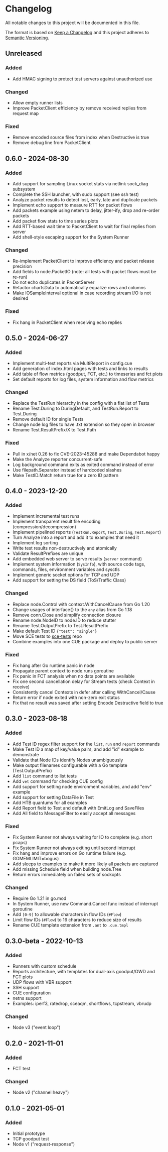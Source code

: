 # Changelog

All notable changes to this project will be documented in this file.

The format is based on [Keep a Changelog](http://keepachangelog.com/en/1.0.0/)
and this project adheres to
[Semantic Versioning](http://semver.org/spec/v2.0.0.html).

## Unreleased

### Added

- Add HMAC signing to protect test servers against unauthorized use

### Changed

- Allow empty runner lists
- Improve PacketClient efficiency by remove received replies from request map

### Fixed

- Remove encoded source files from index when Destructive is true
- Remove debug line from PacketClient

## 0.6.0 - 2024-08-30

### Added

- Add support for sampling Linux socket stats via netlink sock_diag subsystem
- Complete the SSH launcher, with sudo support (see ssh test)
- Analyze packet results to detect lost, early, late and duplicate packets
- Implement echo support to measure RTT for packet flows
- Add packets example using netem to delay, jitter-ify, drop and re-order packets
- Add packet flow stats to time series plots
- Add RTT-based wait time to PacketClient to wait for final replies from server
- Add shell-style escaping support for the System Runner

### Changed

- Re-implement PacketClient to improve efficiency and packet release precision
- Add fields to node.PacketIO (note: all tests with packet flows must be re-run)
- Do not echo duplicates in PacketServer
- Refactor chartsData to automatically equalize rows and columns
- Make IOSampleInterval optional in case recording stream I/O is not desired

### Fixed

- Fix hang in PacketClient when receiving echo replies

## 0.5.0 - 2024-06-27

### Added

- Implement multi-test reports via MultiReport in config.cue
- Add generation of index.html pages with tests and links to results
- Add table of flow metrics (goodput, FCT, etc.) to timeseries and fct plots
- Set default reports for log files, system information and flow metrics

### Changed

- Replace the TestRun hierarchy in the config with a flat list of Tests
- Rename Test.During to DuringDefault, and TestRun.Report to Test.During
- Remove default ID for single Tests
- Change node log files to have .txt extension so they open in browser
- Rename Test.ResultPrefix/X to Test.Path

### Fixed

- Pull in x/net 0.26 to fix CVE-2023-45288 and make Dependabot happy
- Make the Analyze reporter concurrent-safe
- Log background command exits as exited command instead of error
- Use filepath.Separator instead of hardcoded slashes
- Make TestID.Match return true for a zero ID pattern

## 0.4.0 - 2023-12-20

### Added

- Implement incremental test runs
- Implement transparent result file encoding (compression/decompression)
- Implement pipelined reports (`TestRun.Report`, `Test.During`, `Test.Report`)
- Turn Analyze into a report and add it to examples that need it
- Implement log sorting
- Write test results non-destructively and atomically
- Validate ResultPrefixes are unique
- Add embedded web server to serve results (`server` command)
- Implement system information (`SysInfo`), with source code tags, commands,
  files, environment variables and sysctls
- Implement generic socket options for TCP and UDP
- Add support for setting the DS field (ToS/Traffic Class)

### Changed

- Replace node.Control with context.WithCancelCause from Go 1.20
- Change usages of interface{} to the `any` alias from Go 1.18
- Remove conn.Close and simplify connection closure
- Rename node.NodeID to node.ID to reduce stutter
- Rename Test.OutputPrefix to Test.ResultPrefix
- Make default Test ID `{"test": "single"}`
- Move SCE tests to [sce-tests](https://github.com/heistp/sce-tests) repo
- Combine examples into one CUE package and deploy to public server

### Fixed

- Fix hang after Go runtime panic in node
- Propagate parent context to node.runs goroutine
- Fix panic in FCT analysis when no data points are available
- Fix one second cancellation delay for Stream tests (check Context in receive)
- Consistently cancel Contexts in defer after calling WithCancel/Cause
- Return error if node exited with non-zero exit status
- Fix that no result was saved after setting Encode Destructive field to true

## 0.3.0 - 2023-08-18

### Added

- Add Test ID regex filter support for the `list`, `run` and `report` commands
- Make Test ID a map of key/value pairs, and add "id" example to demonstrate
- Validate that Node IDs identify Nodes unambiguously
- Make output filenames configurable with a Go template (Test.OutputPrefix)
- Add `list` command to list tests
- Add `vet` command for checking CUE config
- Add support for setting node environment variables, and add "env" example
- Add support for setting DataFile in Test
- Add HTB quantums for all examples
- Add Report field to Test and default with EmitLog and SaveFiles
- Add All field to MessageFilter to easily accept all messages

### Fixed

- Fix System Runner not always waiting for IO to complete (e.g. short pcaps)
- Fix System Runner not always exiting until second interrupt
- Fix hang and improve errors on Go runtime failure (e.g. GOMEMLIMIT=bogus)
- Add sleeps to examples to make it more likely all packets are captured
- Add missing Schedule field when building node.Tree
- Return errors immediately on failed sets of sockopts

### Changed

- Require Go 1.21 in go.mod
- In System Runner, use new Command.Cancel func instead of interrupt goroutine
- Add `[0-9]` to allowable characters in flow IDs (`#Flow`)
- Limit flow IDs (`#Flow`) to 16 characters to reduce size of results
- Rename CUE template extension from `.ant` to `.cue.tmpl`

## 0.3.0-beta - 2022-10-13

### Added

- Runners with custom schedule
- Reports architecture, with templates for dual-axis goodput/OWD and FCT plots
- UDP flows with VBR support
- SSH support
- CUE configuration
- netns support
- Examples: iperf3, ratedrop, sceaqm, shortflows, tcpstream, vbrudp

### Changed

- Node v3 ("event loop")

## 0.2.0 - 2021-11-01

### Added

- FCT test

### Changed

- Node v2 ("channel heavy")

## 0.1.0 - 2021-05-01

### Added

- Initial prototype
- TCP goodput test
- Node v1 ("request-response")
